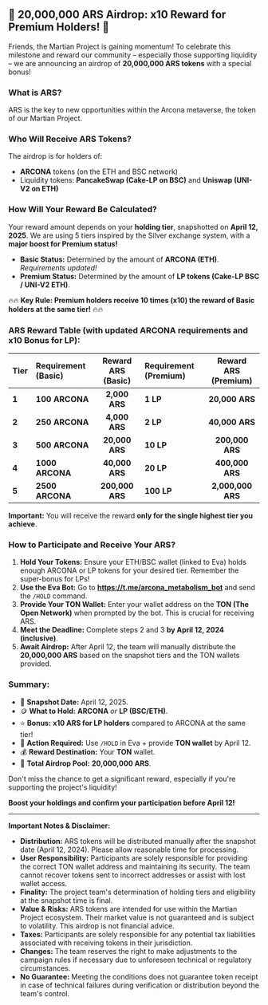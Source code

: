 ## 🚀 20,000,000 ARS Airdrop: x10 Reward for Premium Holders! 🚀

Friends, the Martian Project is gaining momentum! To celebrate this milestone and reward our community – especially those supporting liquidity – we are announcing an airdrop of **20,000,000 ARS tokens** with a special bonus!

### What is ARS?

ARS is the key to new opportunities within the Arcona metaverse, the token of our Martian Project.

### Who Will Receive ARS Tokens?

The airdrop is for holders of:
*   **ARCONA** tokens (on the ETH and BSC network)
*   Liquidity tokens: **PancakeSwap (Cake-LP on BSC)** and **Uniswap (UNI-V2 on ETH)**

### How Will Your Reward Be Calculated?

Your reward amount depends on your **holding tier**, snapshotted on **April 12, 2025**. We are using 5 tiers inspired by the Silver exchange system, with a **major boost for Premium status!**

*   **Basic Status:** Determined by the amount of **ARCONA (ETH)**. *Requirements updated!*
*   **Premium Status:** Determined by the amount of **LP tokens (Cake-LP BSC / UNI-V2 ETH)**.

🔥🔥 **Key Rule: Premium holders receive 10 times (x10) the reward of Basic holders at the same tier!** 🔥🔥

### ARS Reward Table (with updated ARCONA requirements and x10 Bonus for LP):

| Tier  | Requirement (Basic) | Reward ARS (Basic) | Requirement (Premium) | Reward ARS (Premium) |
| :---- | :-------------------- | :-----------------: | :-------------------- | :-------------------: |
| **1** | **100 ARCONA**        |    **2,000 ARS**    | **1 LP**              |    **20,000 ARS**     |
| **2** | **250 ARCONA**        |    **4,000 ARS**    | **2 LP**              |    **40,000 ARS**     |
| **3** | **500 ARCONA**        |   **20,000 ARS**    | **10 LP**             |   **200,000 ARS**     |
| **4** | **1000 ARCONA**       |   **40,000 ARS**    | **20 LP**             |   **400,000 ARS**     |
| **5** | **2500 ARCONA**       |  **200,000 ARS**    | **100 LP**            | **2,000,000 ARS**     |

**Important:** You will receive the reward **only for the single highest tier you achieve**.

### How to Participate and Receive Your ARS?

1.  **Hold Your Tokens:** Ensure your ETH/BSC wallet (linked to Eva) holds enough ARCONA or LP tokens for your desired tier. Remember the super-bonus for LPs!
2.  **Use the Eva Bot:** Go to **https://t.me/arcona_metabolism_bot** and send the `/HOLD` command.
3.  **Provide Your TON Wallet:** Enter your wallet address on the **TON (The Open Network)** when prompted by the bot. This is crucial for receiving ARS.
4.  **Meet the Deadline:** Complete steps 2 and 3 **by April 12, 2024 (inclusive)**.
5.  **Await Airdrop:** After April 12, the team will manually distribute the **20,000,000 ARS** based on the snapshot tiers and the TON wallets provided.

### Summary:

*   📅 **Snapshot Date:** April 12, 2025.
*   🪙 **What to Hold:** **ARCONA** *or* **LP (BSC/ETH)**.
*   ⭐️ **Bonus:** **x10 ARS for LP holders** compared to ARCONA at the same tier!
*   🤖 **Action Required:** Use `/HOLD` in Eva + provide **TON wallet** by April 12.
*   💰 **Reward Destination:** Your **TON** wallet.
*   🎁 **Total Airdrop Pool:** **20,000,000 ARS**.

Don't miss the chance to get a significant reward, especially if you're supporting the project's liquidity!

**Boost your holdings and confirm your participation before April 12!**

---
**Important Notes & Disclaimer:**

*   **Distribution:** ARS tokens will be distributed manually after the snapshot date (April 12, 2024). Please allow reasonable time for processing.
*   **User Responsibility:** Participants are solely responsible for providing the correct TON wallet address and maintaining its security. The team cannot recover tokens sent to incorrect addresses or assist with lost wallet access.
*   **Finality:** The project team's determination of holding tiers and eligibility at the snapshot time is final.
*   **Value & Risks:** ARS tokens are intended for use within the Martian Project ecosystem. Their market value is not guaranteed and is subject to volatility. This airdrop is not financial advice.
*   **Taxes:** Participants are solely responsible for any potential tax liabilities associated with receiving tokens in their jurisdiction.
*   **Changes:** The team reserves the right to make adjustments to the campaign rules if necessary due to unforeseen technical or regulatory circumstances.
*   **No Guarantee:** Meeting the conditions does not guarantee token receipt in case of technical failures during verification or distribution beyond the team's control.
